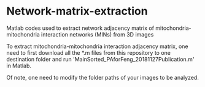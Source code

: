 # Network-matrix-extraction
Matlab codes used to extract network adjacency matrix of mitochondria-mitochondria interaction networks (MINs) from 3D images

To extract mitochondria-mitochondria interaction adjacency matrix, one need to first download all the *.m files from this repository 
to one destination folder and run 'MainSorted_PAforFeng_20181127Publication.m' in Matlab.

Of note, one need to modify the folder paths of your images to be analyzed.
